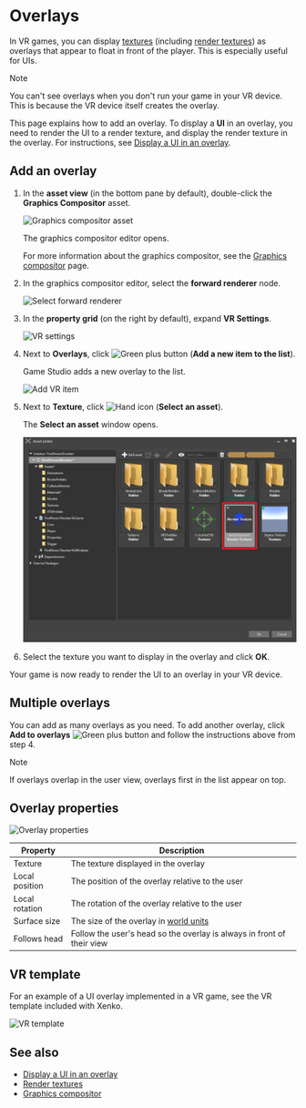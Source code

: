 # Overlays

In VR games, you can display [textures](../graphics/textures/index.md) (including [render textures](../graphics/graphics-compositor/render-textures.md)) as overlays that appear to float in front of the player. This is especially useful for UIs.

> [!Note]
> You can't see overlays when you don't run your game in your VR device. This is because the VR device itself creates the overlay.

This page explains how to add an overlay. To display a **UI** in an overlay, you need to render the UI to a render texture, and display the render texture in the overlay. For instructions, see [Display a UI in an overlay](display-a-UI-in-an-overlay.md).

## Add an overlay

1. In the **asset view** (in the bottom pane by default), double-click the **Graphics Compositor** asset.

    ![Graphics compositor asset](../graphics/graphics-compositor/media/graphics-compositor-asset.png)

    The graphics compositor editor opens.

    For more information about the graphics compositor, see the [Graphics compositor](../graphics/graphics-compositor/index.md) page.

2. In the graphics compositor editor, select the **forward renderer** node.

    ![Select forward renderer](media/select-forward-renderer.png)

3. In the **property grid** (on the right by default), expand **VR Settings**.

    ![VR settings](media/vr-settings.png)

4. Next to **Overlays**, click ![Green plus button](~/manual/game-studio/media/green-plus-icon.png) (**Add a new item to the list**).

    Game Studio adds a new overlay to the list.

    ![Add VR item](media/add-overlay.png)

5. Next to **Texture**, click ![Hand icon](~/manual/game-studio/media/hand-icon.png) (**Select an asset**).

    The **Select an asset** window opens.

    ![Select render texture](../graphics/graphics-compositor/media/select-render-frame.png)

6. Select the texture you want to display in the overlay and click **OK**.

Your game is now ready to render the UI to an overlay in your VR device.

## Multiple overlays

You can add as many overlays as you need. To add another overlay, click **Add to overlays** ![Green plus button](~/manual/game-studio/media/green-plus-icon.png) and follow the instructions above from step 4.

> [!Note]
> If overlays overlap in the user view, overlays first in the list appear on top.

## Overlay properties

![Overlay properties](media/overlay-properties.png)

| Property       | Description   
|----------------|------------------
| Texture        | The texture displayed in the overlay    
| Local position | The position of the overlay relative to the user                           
| Local rotation | The rotation of the overlay relative to the user                           
| Surface size   | The size of the overlay in [world units](../game-studio/world-units.md)                        
| Follows head   | Follow the user's head so the overlay is always in front of their view

## VR template

For an example of a UI overlay implemented in a VR game, see the VR template included with Xenko.

![VR template](media/template-virtual-reality.png)

## See also

* [Display a UI in an overlay](display-a-UI-in-an-overlay.md)
* [Render textures](../graphics/graphics-compositor/render-textures.md)
* [Graphics compositor](../graphics/graphics-compositor/index.md)
